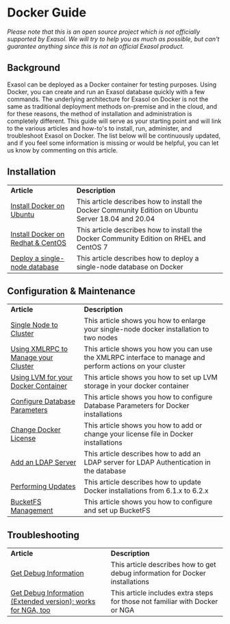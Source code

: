 # Docker Guide 
*Please note that this is an open source project which is not officially supported by Exasol. We will try to help you as much as possible, but can't guarantee anything since this is not an official Exasol product.*

## Background
Exasol can be deployed as a Docker container for testing purposes. Using Docker, you can create and run an Exasol database quickly with a few commands. The underlying architecture for Exasol on Docker is not the same as traditional deployment methods on-premise and in the cloud, and for these reasons, the method of installation and administration is completely different. This guide will serve as your starting point and will link to the various articles and how-to's to install, run, administer, and troubleshoot Exasol on Docker. The list below will be continuously updated, and if you feel some information is missing or would be helpful, you can let us know by commenting on this article. 

## Installation


|  |  |
| --- | --- |
| **Article** | **Description** |
| [Install Docker on Ubuntu](https://community.exasol.com/t5/environment-management/installing-docker-community-edition-on-ubuntu-server-18-04-and/ta-p/1278) | This article describes how to install the Docker Community Edition on Ubuntu Server 18.04 and 20.04 |
| [Install Docker on Redhat & CentOS](https://community.exasol.com/t5/environment-management/install-docker-community-edition-on-rhel-and-centos-7/ta-p/1279) | This article describes how to install the Docker Community Edition on RHEL and CentOS 7 |
| [Deploy a single-node database](https://community.exasol.com/t5/environment-management/how-to-deploy-a-single-node-exasol-database-as-a-docker-image/ta-p/921) | This article describes how to deploy a single-node database on Docker |



## Configuration & Maintenance


|  |  |
| --- | --- |
| **Article** | **Description** |
| [Single Node to Cluster](https://community.exasol.com/t5/environment-management/docker-single-node-to-cluster/ta-p/1572) | This article shows you how to enlarge your single-node docker installation to two nodes |
| [Using XMLRPC to Manage your Cluster](https://community.exasol.com/t5/environment-management/using-xml-rpc-to-manage-docker-clusters/ta-p/1298) | This article shows you how you can use the XMLRPC interface to manage and perform actions on your cluster |
| [Using LVM for your Docker Container](https://community.exasol.com/t5/environment-management/working-with-lvm-for-your-docker-container/ta-p/1287) | This article shows you how to set up LVM storage in your docker container |
| [Configure Database Parameters](https://community.exasol.com/t5/environment-management/setting-a-database-parameter-in-a-docker-based-exasol-system/ta-p/1353) | This article shows you how to configure Database Parameters for Docker installations |
| [Change Docker License](https://community.exasol.com/t5/environment-management/changing-the-license-file-on-a-docker-based-exasol-system/ta-p/1341) | This article shows you how to add or change your license file in Docker installations |
| [Add an LDAP Server](https://community.exasol.com/t5/environment-management/add-an-ldap-server-for-your-docker-based-exasol-database/ta-p/1359) | This article describes how to add an LDAP server for LDAP Authentication in the database |
| [Performing Updates](https://community.exasol.com/t5/environment-management/updating-a-docker-based-exasol-system-6-1-x-gt-6-2-x/ta-p/1372) | This article describes how to update Docker installations from 6.1.x to 6.2.x |
| [BucketFS Management](https://community.exasol.com/t5/environment-management/exasol-on-docker-how-to-create-a-bucketfs-and-buckets-inside/ta-p/2368) | This article shows you how to configure and set up BucketFS |

## Troubleshooting


|  |  |
| --- | --- |
| **Article** | **Description** |
| [Get Debug Information](https://community.exasol.com/t5/environment-management/how-to-get-debug-information-and-log-files-from-docker-based/ta-p/2366) | This article describes how to get debug information for Docker installations |
| [Get Debug Information (Extended version); works for NGA, too](https://community.exasol.com/t5/database-features/pulling-the-exasol-docker-logs-works-for-nga-too/ta-p/3662) | This article includes extra steps for those not familiar with Docker or NGA |
 

